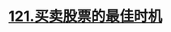 # [121.买卖股票的最佳时机](https://leetcode.cn/problems/best-time-to-buy-and-sell-stock/)

<SourceCode src="../.leetcode/121.买卖股票的最佳时机.ts" />
